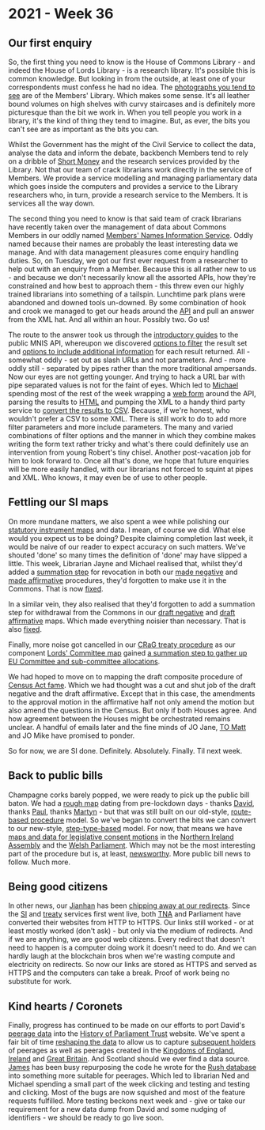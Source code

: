 # 2021 - Week 36

## Our first enquiry

So, the first thing you need to know is the House of Commons Library - and indeed the House of Lords Library - is a research library. It's possible this is common knowledge. But looking in from the outside, at least one of your correspondents must confess he had no idea. The [photographs you tend to see](https://digitalarchive.parliament.uk/book/view?bookName=HC%20Library,%20Oriel%20room&catRef=HC%2FLB%2F1%2F111%2F6%2F3&mfstId=8ecec885-7c0e-4339-a6a8-9ceb66d29e57#page/n1/mode/1up) are of the Members' Library. Which makes some sense. It's all leather bound volumes on high shelves with curvy staircases and is definitely more picturesque than the bit we work in. When you tell people you work in a library, it's the kind of thing they tend to imagine. But, as ever, the bits you can't see are as important as the bits you can.

Whilst the Government has the might of the Civil Service to collect the data, analyse the data and inform the debate, backbench Members tend to rely on a dribble of [Short Money](https://en.wikipedia.org/wiki/Short_Money) and the research services provided by the Library. Not that our team of crack librarians work directly in the service of Members. We provide a service modelling and managing parliamentary data which goes inside the computers and provides a service to the Library researchers who, in turn, provide a research service to the Members. It is services all the way down.

The second thing you need to know is that said team of crack librarians have recently taken over the management of data about Commons Members in our oddly named [Members' Names Information Service](https://data.parliament.uk/membersdataplatform/memberquery.aspx). Oddly named because their names are probably the least interesting data we manage. And with data management pleasures come enquiry handling duties. So, on Tuesday, we got our first ever request from a researcher to help out with an enquiry from a Member. Because this is all rather new to us - and because we don't necessarily know all the assorted APIs, how they're constrained and how best to approach them - this threw even our highly trained librarians into something of a tailspin. Lunchtime park plans were abandoned and downed tools un-downed. By some combination of hook and crook we managed to get our heads around the [API](https://data.parliament.uk/membersdataplatform/memberquery.aspx) and pull an answer from the XML hat. And all within an hour. Possibly two. Go us!

The route to the answer took us through the [introductory guides](https://data.parliament.uk/membersdataplatform/memberquery.aspx#urlstructure) to the public MNIS API, whereupon we discovered [options to filter](https://data.parliament.uk/membersdataplatform/memberquery.aspx#searchcriteria) the result set and [options to include additional information](https://data.parliament.uk/membersdataplatform/memberquery.aspx#outputs) for each result returned. All - somewhat oddly - set out as slash URLs and not parameters. And - more oddly still - separated by pipes rather than the more traditional ampersands. Now our eyes are not getting younger. And trying to hack a URL bar with pipe separated values is not for the faint of eyes. Which led to [Michael](https://twitter.com/fantasticlife) spending most of the rest of the week wrapping a [web form](https://mnis-prodder.herokuapp.com/) around the API, parsing the results to [HTML](https://mnis-prodder.herokuapp.com/parse?filter=gender=M|house=commons|iseligible=true|party=labour&include=) and pumping the XML to a handy third party service to [convert the results to CSV](https://codebeautify.org/xml-to-csv-converter?url=https://data.parliament.uk/membersdataplatform/services/mnis/members/query/gender=M%7Chouse=commons%7Ciseligible=true%7Cparty=labour//). Because, if we're honest, who wouldn't prefer a CSV to some XML. There is still work to do to add more filter parameters and more include parameters. The many and varied combinations of filter options and the manner in which they combine makes writing the form text rather tricky and what's there could definitely use an intervention from young Robert's tiny chisel. Another post-vacation job for him to look forward to. Once all that's done, we hope that future enquiries will be more easily handled, with our librarians not forced to squint at pipes and XML. Who knows, it may even be of use to other people.

## Fettling our SI maps

On more mundane matters, we also spent a wee while polishing our [statutory instrument maps](https://ukparliament.github.io/ontologies/procedure/maps/#statutory-instrument-procedures) and data. I mean, of course we did. What else would you expect us to be doing? Despite claiming completion last week, it would be naive of our reader to expect accuracy on such matters. We've shouted 'done' so many times the definition of 'done' may have slipped a little. This week, Librarian Jayne and Michael realised that, whilst they'd added a [summation step](https://ukparliament.github.io/ontologies/procedure/flowcharts/meta/design-notes/with-step-types/#summation-steps) for revocation in both our [made negative](https://ukparliament.github.io/ontologies/procedure/maps/secondary-legislation/statutory-instruments/negative-procedures/made/made-negative.pdf) and [made affirmative](https://ukparliament.github.io/ontologies/procedure/maps/secondary-legislation/statutory-instruments/affirmative-procedures/made/made-affirmative.pdf) procedures, they'd forgotten to make use it in the Commons. That is now [fixed](https://trello.com/c/eLcLYOQq/189-revocation-summation-has-it-been-used-for-the-commons). 

In a similar vein, they also realised that they'd forgotten to add a summation step for withdrawal from the Commons in our [draft negative](https://ukparliament.github.io/ontologies/procedure/maps/secondary-legislation/statutory-instruments/negative-procedures/draft/draft-negative.pdf) and [draft affirmative](https://ukparliament.github.io/ontologies/procedure/maps/secondary-legislation/statutory-instruments/affirmative-procedures/draft/draft-affirmative.pdf) maps. Which made everything noisier than necessary. That is also [fixed](https://trello.com/c/9qNJ55DG/188-add-summation-step-to-commons-withdrawn-in-draft).

Finally, more noise got cancelled in our [CRaG treaty procedure](https://ukparliament.github.io/ontologies/procedure/maps/crag-treaties/crag-treaties.pdf) as our component [Lords' Committee map](https://ukparliament.github.io/ontologies/procedure/maps/crag-treaties/components/lords-committees/lords-committees.pdf) gained [a summation step to gather up EU Committee and sub-committee allocations](https://trello.com/c/3Yytd7QA/185-add-summation-step-to-lords-committee-component-map-for-allocation-eu).

We had hoped to move on to mapping the draft composite procedure of [Census Act fame](https://www.legislation.gov.uk/ukpga/Geo5/10-11/41/body/enacted#section-1-2). Which we had thought was a cut and shut job of the draft negative and the draft affirmative. Except that in this case, the amendments to the approval motion in the affirmative half not only amend the motion but also amend the questions in the Census. But only if both Houses agree. And how agreement between the Houses might be orchestrated remains unclear. A handful of emails later and the fine minds of JO Jane, [TO Matt](https://twitter.com/MattKorris) and JO Mike have promised to ponder.

So for now, we are SI done. Definitely. Absolutely. Finally. Til next week.

## Back to public bills

Champagne corks barely popped, we were ready to pick up the public bill baton. We had a [rough map](https://ukparliament.github.io/ontologies/procedure/flowcharts/bills/public-bill.pdf) dating from pre-lockdown days - thanks [David](https://twitter.com/clerkly), thanks [Paul](https://twitter.com/CourtenayIlbert), thanks [Martyn](https://twitter.com/martynpatrick) - but that was still built on our old-style, [route-based procedure](https://ukparliament.github.io/ontologies/procedure/flowcharts/meta/design-notes/with-route-types/) model. So we've began to convert the bits we can convert to our new-style, [step-type-based](https://ukparliament.github.io/ontologies/procedure/flowcharts/meta/design-notes/with-step-types/) model. For now, that means we have [maps and data for legislative consent motions](https://trello.com/c/3EHEcay8/191-public-bill-migration-to-new-model-legislative-consent) in the [Northern Ireland Assembly](https://ukparliament.github.io/ontologies/procedure/maps/primary-legislation/components/devolved-legislature-consent/northern-ireland-assembly/northern-ireland-assembly-consent.pdf) and the [Welsh Parliament](https://ukparliament.github.io/ontologies/procedure/maps/primary-legislation/components/devolved-legislature-consent/welsh-parliament/welsh-parliament-consent.pdf). Which may not be the most interesting part of the procedure but is, at least, [newsworthy](https://twitter.com/josiahmortimer/status/1436282175507378176?s=21). More public bill news to follow. Much more.

## Being good citizens

In other news, our [Jianhan](https://twitter.com/jianhanzhu) has been [chipping away at our redirects](https://trello.com/c/m8KAsvFT/195-change-business-item-urls-from-http-to-https). Since the [SI](https://statutoryinstruments.parliament.uk/) and [treaty](https://treaties.parliament.uk/) services first went live, both [TNA](https://www.nationalarchives.gov.uk/) and Parliament have converted their websites from HTTP to HTTPS. Our links still worked - or at least mostly worked (don't ask) - but only via the medium of redirects. And if we are anything, we are good web citizens. Every redirect that doesn't need to happen is a computer doing work it doesn't need to do. And we can hardly laugh at the blockchain bros when we're wasting compute and electricity on redirects. So now our links are stored as HTTPS and served as HTTPS and the computers can take a break. Proof of work being no substitute for work.

## Kind hearts / Coronets

Finally, progress has continued to be made on our efforts to port David's [peerage data](https://api.parliament.uk/peerages) into the [History of Parliament Trust](https://www.historyofparliamentonline.org/) website. We've spent a fair bit of time [reshaping the data](https://ukparliament.github.io/ontologies/peerage/peerage-ontology.html) to allow us to capture [subsequent holders](https://api.parliament.uk/peerages/peerages/840) of peerages as well as peerages created in the [Kingdoms of England](https://api.parliament.uk/peerages/kingdoms/1/letters-patent), [Ireland](https://api.parliament.uk/peerages/kingdoms/3/letters-patent) and [Great Britain](https://api.parliament.uk/peerages/kingdoms/4/letters-patent). And Scotland should we ever find a data source. [James](https://twitter.com/jamesjefferies) has been busy repurposing the code he wrote for the [Rush database](https://membersafter1832.historyofparliamentonline.org/) into something more suitable for peerages. Which led to librarian Ned and Michael spending a small part of the week clicking and testing and testing and clicking. Most of the bugs are now squished and most of the feature requests fulfilled. More testing beckons next week and - give or take our requirement for a new data dump from David and some nudging of identifiers - we should be ready to go live soon.